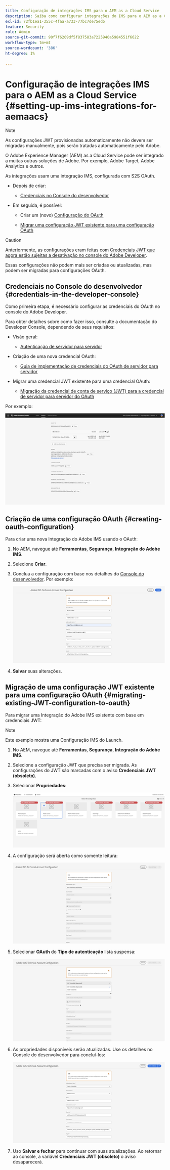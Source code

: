 ```yaml
---
title: Configuração de integrações IMS para o AEM as a Cloud Service
description: Saiba como configurar integrações do IMS para o AEM as a Cloud Service
exl-id: 72fb1ea1-355c-4faa-a733-77bc7de75ed5
feature: Security
role: Admin
source-git-commit: 90f7f6209df5f837583a7225940a5984551f6622
workflow-type: tm+mt
source-wordcount: '386'
ht-degree: 1%

---
```


# Configuração de integrações IMS para o AEM as a Cloud Service {#setting-up-ims-integrations-for-aemaacs}

>[!NOTE]
>
>As configurações JWT provisionadas automaticamente não devem ser migradas manualmente, pois serão tratadas automaticamente pelo Adobe.

O Adobe Experience Manager (AEM) as a Cloud Service pode ser integrado a muitas outras soluções de Adobe. Por exemplo, Adobe Target, Adobe Analytics e outros.

As integrações usam uma integração IMS, configurada com S2S OAuth.

* Depois de criar:

   * [Credenciais no Console do desenvolvedor](#credentials-in-the-developer-console)

* Em seguida, é possível:

   * Criar um (novo) [Configuração do OAuth](#creating-oauth-configuration)

   * [Migrar uma configuração JWT existente para uma configuração OAuth](#migrating-existing-JWT-configuration-to-oauth)

>[!CAUTION]
>
>Anteriormente, as configurações eram feitas com [Credenciais JWT que agora estão sujeitas a desativação no console do Adobe Developer](/help/security/jwt-credentials-deprecation-in-adobe-developer-console.md).
>
>Essas configurações não podem mais ser criadas ou atualizadas, mas podem ser migradas para configurações OAuth.

## Credenciais no Console do desenvolvedor {#credentials-in-the-developer-console}

Como primeira etapa, é necessário configurar as credenciais do OAuth no console do Adobe Developer.

Para obter detalhes sobre como fazer isso, consulte a documentação do Developer Console, dependendo de seus requisitos:

* Visão geral:

   * [Autenticação de servidor para servidor](https://developer.adobe.com/developer-console/docs/guides/authentication/ServerToServerAuthentication/)

* Criação de uma nova credencial OAuth:

   * [Guia de implementação de credenciais do OAuth de servidor para servidor](https://developer.adobe.com/developer-console/docs/guides/authentication/ServerToServerAuthentication/implementation/)

* Migrar uma credencial JWT existente para uma credencial OAuth:

   * [Migração da credencial de conta de serviço (JWT) para a credencial de servidor para servidor do OAuth](https://developer.adobe.com/developer-console/docs/guides/authentication/ServerToServerAuthentication/migration/)

Por exemplo:

![Credencial OAuth no Console do desenvolvedor](assets/ims-configuration-developer-console.png)

## Criação de uma configuração OAuth {#creating-oauth-configuration}

Para criar uma nova Integração do Adobe IMS usando o OAuth:

1. No AEM, navegue até **Ferramentas**, **Segurança**, **Integração do Adobe IMS**.

1. Selecione **Criar**.

1. Conclua a configuração com base nos detalhes do [Console do desenvolvedor](https://developer.adobe.com/developer-console/docs/guides/authentication/ServerToServerAuthentication/implementation/). Por exemplo:

   ![Criar configuração do OAuth](assets/ims-create-oauth-configuration.png)

1. **Salvar** suas alterações.

## Migração de uma configuração JWT existente para uma configuração OAuth {#migrating-existing-JWT-configuration-to-oauth}

Para migrar uma Integração do Adobe IMS existente com base em credenciais JWT:

>[!NOTE]
>
>Este exemplo mostra uma Configuração IMS do Launch.

1. No AEM, navegue até **Ferramentas**, **Segurança**, **Integração do Adobe IMS**.

1. Selecione a configuração JWT que precisa ser migrada. As configurações do JWT são marcadas com o aviso **Credenciais JWT (obsoleto)**.

1. Selecionar **Propriedades**:

   ![Selecionar configuração JWT](assets/ims-migrate-jwt-select-configuration.png)

1. A configuração será aberta como somente leitura:

   ![Propriedades de configuração - Somente leitura](assets/ims-migrate-jwt-properties-read-only.png)

1. Selecionar **OAuth** do **Tipo de autenticação** lista suspensa:

   ![Selecionar tipo de autenticação](assets/ims-migrate-jwt-authentication-type.png)

1. As propriedades disponíveis serão atualizadas. Use os detalhes no Console do desenvolvedor para concluí-los:

   ![Detalhes completos do OAuth](assets/ims-migrate-jwt-complete-oauth-details.png)

1. Uso **Salvar e fechar** para continuar com suas atualizações.
Ao retornar ao console, a variável **Credenciais JWT (obsoleto)** o aviso desaparecerá.
